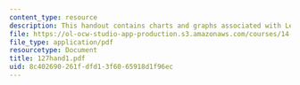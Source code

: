```yaml
---
content_type: resource
description: This handout contains charts and graphs associated with Lecture 12.
file: https://ol-ocw-studio-app-production.s3.amazonaws.com/courses/14-127-behavioral-economics-and-finance-spring-2004/8c402690261fdfd13f6065918d1f96ec_127hand1.pdf
file_type: application/pdf
resourcetype: Document
title: 127hand1.pdf
uid: 8c402690-261f-dfd1-3f60-65918d1f96ec
---
```

